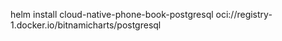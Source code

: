 helm install cloud-native-phone-book-postgresql oci://registry-1.docker.io/bitnamicharts/postgresql


